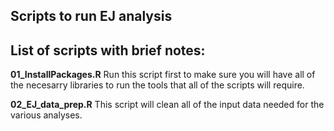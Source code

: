 ## Scripts to run EJ analysis

## List of scripts with brief notes:

**01_InstallPackages.R**
Run this script first to make sure you will have all of the necesarry libraries to run the tools that all of the scripts will require.

**02_EJ_data_prep.R**
This script will clean all of the input data needed for the various analyses. 